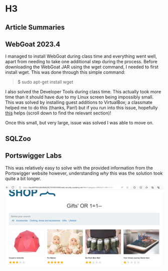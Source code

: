 # H3

## Article Summaries

## WebGoat 2023.4

I managed to install WebGoat during class time and everything went well, apart from needing to take one additional step during the process. Before downloading the WebGoat JAR using the wget command, I needed to first install wget. This was done through this simple command: 
> $ sudo apt-get install wget

I also solved the Developer Tools during class time. This actually took more time than it should have due to my Linux screen being impossibly small. This was solved by installing guest additions to VirtualBox; a classmate helped me to do this (thanks, Pan!) but if you run into this issue, hopefully [this](https://terokarvinen.com/2021/install-debian-on-virtualbox/) helps (scroll down to find the relevant section)!

Once this small, but very large, issue was solved I was able to move on.

## SQLZoo

## Portswigger Labs

This was relatively easy to solve with the provided information from the Portswigger website however, understanding *why* this was the solution took quite a bit longer.

![SQL Injection](https://github.com/chelsea-12/chelseaexamples/blob/main/Screenshot%202024-01-31%20092041.png)


